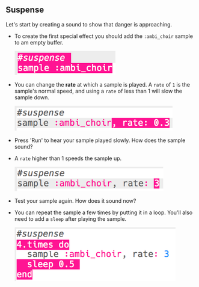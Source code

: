 ## Suspense

Let's start by creating a sound to show that danger is approaching.

+ To create the first special effect you should add the `:ambi_choir` sample to am empty buffer.
    
    ![слика екрана](images/effects-suspense-sample.png)

+ You can change the **rate** at which a sample is played. A `rate` of `1` is the sample's normal speed, and using a `rate` of less than 1 will slow the sample down.
    
    ![слика екрана](images/effects-suspense-rate-low.png)

+ Press 'Run' to hear your sample played slowly. How does the sample sound?

+ A `rate` higher than 1 speeds the sample up.
    
    ![слика екрана](images/effects-suspense-rate-high.png)

+ Test your sample again. How does it sound now?

+ You can repeat the sample a few times by putting it in a loop. You'll also need to add a `sleep` after playing the sample.
    
    ![слика екрана](images/effects-suspense-repeat.png)